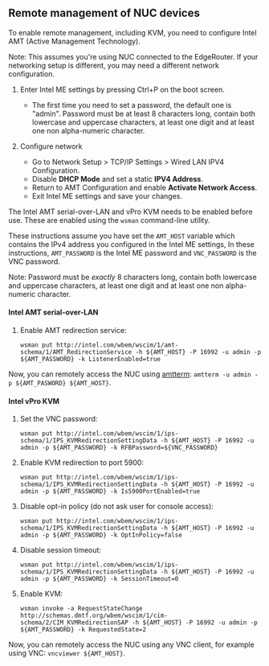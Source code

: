 ## Remote management of NUC devices

To enable remote management, including KVM, you need to configure Intel AMT (Active Management Technology).

Note: This assumes you're using NUC connected to the EdgeRouter. If
your networking setup is different, you may need a different network
configuration.

1. Enter Intel ME settings by pressing Ctrl+P on the boot screen.
    + The first time you need to set a password, the default one is "admin". Password must be at
     least 8 characters long, contain both lowercase and uppercase characters, at least one
     digit and at least one non alpha-numeric character.

1. Configure network
    + Go to Network Setup > TCP/IP Settings > Wired LAN IPV4 Configuration.
    + Disable __DHCP Mode__ and set a static __IPV4 Address__.
    + Return to AMT Configuration and enable __Activate Network Access__.
    + Exit Intel ME settings and save your changes.

The Intel AMT serial-over-LAN and vPro KVM needs to be enabled before
use. These are enabled using the `wsman` command-line utility.

These instructions assume you have set the `AMT_HOST` variable which
contains the IPv4 address you configured in the Intel ME settings,
In these instructions, `AMT_PASSWORD` is the Intel ME password and `VNC_PASSWORD`
is the VNC password.

Note: Password must be _exactly_ 8 characters long, contain both lowercase and
uppercase characters, at least one digit and at least one non alpha-numeric
character.

#### Intel AMT serial-over-LAN

1. Enable AMT redirection service:

    ```
    wsman put http://intel.com/wbem/wscim/1/amt-schema/1/AMT_RedirectionService -h ${AMT_HOST} -P 16992 -u admin -p ${AMT_PASSWORD} -k ListenerEnabled=true
    ```

Now, you can remotely access the NUC using [amtterm](https://git.kraxel.org/cgit/amtterm/): `amtterm -u admin -p ${AMT_PASWORD} ${AMT_HOST}`.

#### Intel vPro KVM

1. Set the VNC password:

   ```
   wsman put http://intel.com/wbem/wscim/1/ips-schema/1/IPS_KVMRedirectionSettingData -h ${AMT_HOST} -P 16992 -u admin -p ${AMT_PASSWORD} -k RFBPassword=${VNC_PASSWORD}
   ```

2. Enable KVM redirection to port 5900:

   ```
   wsman put http://intel.com/wbem/wscim/1/ips-schema/1/IPS_KVMRedirectionSettingData -h ${AMT_HOST} -P 16992 -u admin -p ${AMT_PASSWORD} -k Is5900PortEnabled=true
   ```

3. Disable opt-in policy (do not ask user for console access):

   ```
   wsman put http://intel.com/wbem/wscim/1/ips-schema/1/IPS_KVMRedirectionSettingData -h ${AMT_HOST} -P 16992 -u admin -p ${AMT_PASSWORD} -k OptInPolicy=false
   ```

4. Disable session timeout:

   ```
   wsman put http://intel.com/wbem/wscim/1/ips-schema/1/IPS_KVMRedirectionSettingData -h ${AMT_HOST} -P 16992 -u admin -p ${AMT_PASSWORD} -k SessionTimeout=0
   ```

5. Enable KVM:

   ```
   wsman invoke -a RequestStateChange http://schemas.dmtf.org/wbem/wscim/1/cim-schema/2/CIM_KVMRedirectionSAP -h ${AMT_HOST} -P 16992 -u admin -p ${AMT_PASSWORD} -k RequestedState=2
   ```

Now, you can remotely access the NUC using any VNC client, for example using VNC: `vncviewer ${AMT_HOST}`.
